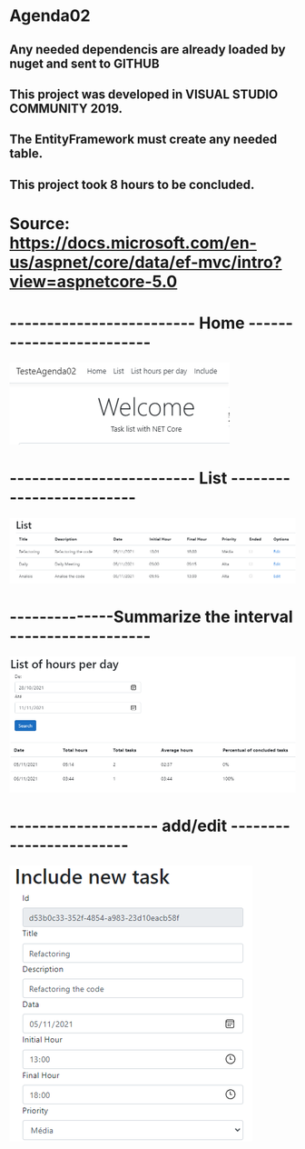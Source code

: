 # Agenda02
## Any needed dependencis are already loaded by nuget and sent to GITHUB
## This project was developed in VISUAL STUDIO COMMUNITY 2019.
## The EntityFramework must create any needed table.
## This project took 8 hours to be concluded.
# Source: https://docs.microsoft.com/en-us/aspnet/core/data/ef-mvc/intro?view=aspnetcore-5.0

# ------------------------- Home ------------------------- 
![alt text](https://github.com/lixseixas/Agenda02/blob/main/TaskProject/ImgPreview/sis_home.png)

# ------------------------- List ------------------------- 
![alt text](https://github.com/lixseixas/Agenda02/blob/main/TaskProject/ImgPreview/sis_list.png)

# --------------Summarize the interval ------------------- 
![alt text](https://github.com/lixseixas/Agenda02/blob/main/TaskProject/ImgPreview/sis_hours.png)

#  -------------------- add/edit  ------------------------ 
![alt text](https://github.com/lixseixas/Agenda02/blob/main/TaskProject/ImgPreview/sis_include.png)

